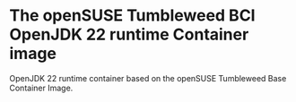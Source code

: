 # The openSUSE Tumbleweed BCI OpenJDK 22 runtime Container image

OpenJDK 22 runtime container based on the openSUSE Tumbleweed Base Container Image.
